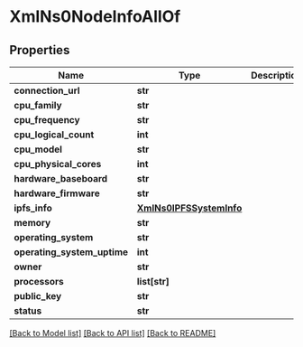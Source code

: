 # XmlNs0NodeInfoAllOf

## Properties
Name | Type | Description | Notes
------------ | ------------- | ------------- | -------------
**connection_url** | **str** |  | [optional] 
**cpu_family** | **str** |  | [optional] 
**cpu_frequency** | **str** |  | [optional] 
**cpu_logical_count** | **int** |  | [optional] 
**cpu_model** | **str** |  | [optional] 
**cpu_physical_cores** | **int** |  | [optional] 
**hardware_baseboard** | **str** |  | [optional] 
**hardware_firmware** | **str** |  | [optional] 
**ipfs_info** | [**XmlNs0IPFSSystemInfo**](XmlNs0IPFSSystemInfo.md) |  | [optional] 
**memory** | **str** |  | [optional] 
**operating_system** | **str** |  | [optional] 
**operating_system_uptime** | **int** |  | [optional] 
**owner** | **str** |  | [optional] 
**processors** | **list[str]** |  | [optional] 
**public_key** | **str** |  | [optional] 
**status** | **str** |  | [optional] 

[[Back to Model list]](../README.md#documentation-for-models) [[Back to API list]](../README.md#documentation-for-api-endpoints) [[Back to README]](../README.md)


